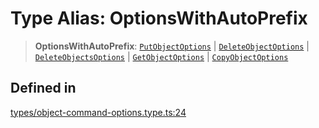 # Type Alias: OptionsWithAutoPrefix

> **OptionsWithAutoPrefix**: [`PutObjectOptions`](PutObjectOptions.md) \| [`DeleteObjectOptions`](DeleteObjectOptions.md) \| [`DeleteObjectsOptions`](DeleteObjectsOptions.md) \| [`GetObjectOptions`](GetObjectOptions.md) \| [`CopyObjectOptions`](CopyObjectOptions.md)

## Defined in

[types/object-command-options.type.ts:24](https://github.com/LabO8/nestjs-s3/blob/49dee046307be2343007f81b5481193f2a950f4b/src/types/object-command-options.type.ts#L24)
